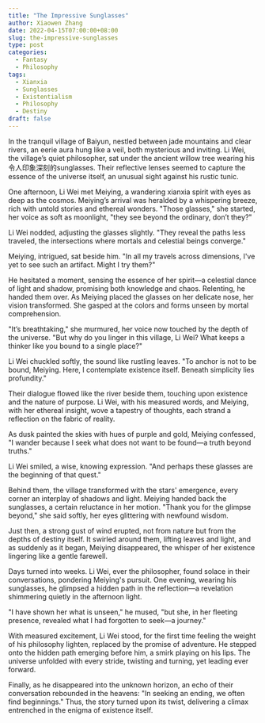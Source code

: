 ```yaml
---
title: "The Impressive Sunglasses"
author: Xiaowen Zhang
date: 2022-04-15T07:00:00+08:00
slug: the-impressive-sunglasses
type: post
categories:
  - Fantasy
  - Philosophy
tags:
  - Xianxia
  - Sunglasses
  - Existentialism
  - Philosophy
  - Destiny
draft: false
---
```


In the tranquil village of Baiyun, nestled between jade mountains and clear rivers, an eerie aura hung like a veil, both mysterious and inviting. Li Wei, the village’s quiet philosopher, sat under the ancient willow tree wearing his 令人印象深刻的sunglasses. Their reflective lenses seemed to capture the essence of the universe itself, an unusual sight against his rustic tunic.

One afternoon, Li Wei met Meiying, a wandering xianxia spirit with eyes as deep as the cosmos. Meiying’s arrival was heralded by a whispering breeze, rich with untold stories and ethereal wonders. "Those glasses," she started, her voice as soft as moonlight, "they see beyond the ordinary, don’t they?"

Li Wei nodded, adjusting the glasses slightly. "They reveal the paths less traveled, the intersections where mortals and celestial beings converge."

Meiying, intrigued, sat beside him. "In all my travels across dimensions, I've yet to see such an artifact. Might I try them?"

He hesitated a moment, sensing the essence of her spirit—a celestial dance of light and shadow, promising both knowledge and chaos. Relenting, he handed them over. As Meiying placed the glasses on her delicate nose, her vision transformed. She gasped at the colors and forms unseen by mortal comprehension.

"It’s breathtaking," she murmured, her voice now touched by the depth of the universe. "But why do you linger in this village, Li Wei? What keeps a thinker like you bound to a single place?"

Li Wei chuckled softly, the sound like rustling leaves. "To anchor is not to be bound, Meiying. Here, I contemplate existence itself. Beneath simplicity lies profundity."

Their dialogue flowed like the river beside them, touching upon existence and the nature of purpose. Li Wei, with his measured words, and Meiying, with her ethereal insight, wove a tapestry of thoughts, each strand a reflection on the fabric of reality.

As dusk painted the skies with hues of purple and gold, Meiying confessed, "I wander because I seek what does not want to be found—a truth beyond truths."

Li Wei smiled, a wise, knowing expression. "And perhaps these glasses are the beginning of that quest."

Behind them, the village transformed with the stars' emergence, every corner an interplay of shadows and light. Meiying handed back the sunglasses, a certain reluctance in her motion. "Thank you for the glimpse beyond," she said softly, her eyes glittering with newfound wisdom.

Just then, a strong gust of wind erupted, not from nature but from the depths of destiny itself. It swirled around them, lifting leaves and light, and as suddenly as it began, Meiying disappeared, the whisper of her existence lingering like a gentle farewell.

Days turned into weeks. Li Wei, ever the philosopher, found solace in their conversations, pondering Meiying's pursuit. One evening, wearing his sunglasses, he glimpsed a hidden path in the reflection—a revelation shimmering quietly in the afternoon light.

"I have shown her what is unseen," he mused, "but she, in her fleeting presence, revealed what I had forgotten to seek—a journey."

With measured excitement, Li Wei stood, for the first time feeling the weight of his philosophy lighten, replaced by the promise of adventure. He stepped onto the hidden path emerging before him, a smirk playing on his lips. The universe unfolded with every stride, twisting and turning, yet leading ever forward.

Finally, as he disappeared into the unknown horizon, an echo of their conversation rebounded in the heavens: "In seeking an ending, we often find beginnings." Thus, the story turned upon its twist, delivering a climax entrenched in the enigma of existence itself.